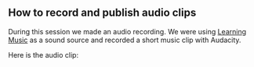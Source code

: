 ## How to record and publish audio clips

During this session we made an audio recording. We were using [Learning Music](https://learningmusic.ableton.com/) as a sound source and recorded a short music clip with Audacity.

Here is the audio clip:

